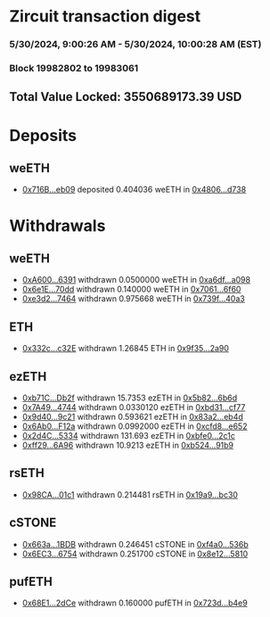 # Zircuit transaction digest
### 5/30/2024, 9:00:26 AM - 5/30/2024, 10:00:28 AM (EST)
### Block 19982802 to 19983061

## Total Value Locked: 3550689173.39 USD

# Deposits
## weETH
- [0x716B...eb09](https://etherscan.io/address/0x716B0761B02db102f72950544411e1bC80bbeb09) deposited 0.404036 weETH in [0x4806...d738](https://etherscan.io/tx/0x716B0761B02db102f72950544411e1bC80bbeb09)
# Withdrawals
## weETH
- [0xA600...6391](https://etherscan.io/address/0xA60008b15159D12cdCFadB55A6E27Fe41B5C6391) withdrawn 0.0500000 weETH in [0xa6df...a098](https://etherscan.io/tx/0xA60008b15159D12cdCFadB55A6E27Fe41B5C6391)
- [0x6e1E...70dd](https://etherscan.io/address/0x6e1E8B3F94daF0DDd89b614bB48CB0aFc83C70dd) withdrawn 0.140000 weETH in [0x7061...6f60](https://etherscan.io/tx/0x6e1E8B3F94daF0DDd89b614bB48CB0aFc83C70dd)
- [0xe3d2...7464](https://etherscan.io/address/0xe3d293582c5553D681aC953B4b0bf63A1F987464) withdrawn 0.975668 weETH in [0x739f...40a3](https://etherscan.io/tx/0xe3d293582c5553D681aC953B4b0bf63A1F987464)
## ETH
- [0x332c...c32E](https://etherscan.io/address/0x332c2B90356f0147Ee9fDb8630198a9759dCc32E) withdrawn 1.26845 ETH in [0x9f35...2a90](https://etherscan.io/tx/0x332c2B90356f0147Ee9fDb8630198a9759dCc32E)
## ezETH
- [0xb71C...Db2f](https://etherscan.io/address/0xb71CD9f221b834508EB8Dc136e48125743A3Db2f) withdrawn 15.7353 ezETH in [0x5b82...6b6d](https://etherscan.io/tx/0xb71CD9f221b834508EB8Dc136e48125743A3Db2f)
- [0x7A49...4744](https://etherscan.io/address/0x7A493Be5c2ce014cD049Bf178a1ac0Db1B434744) withdrawn 0.0330120 ezETH in [0xbd31...cf77](https://etherscan.io/tx/0x7A493Be5c2ce014cD049Bf178a1ac0Db1B434744)
- [0x9d40...9c21](https://etherscan.io/address/0x9d40593DcFd78c47DAD44165225afB80aa309c21) withdrawn 0.593621 ezETH in [0x83a2...eb4d](https://etherscan.io/tx/0x9d40593DcFd78c47DAD44165225afB80aa309c21)
- [0x6Ab0...F12a](https://etherscan.io/address/0x6Ab0Af5BcCb105a3B46996B6636c359f7464F12a) withdrawn 0.0992000 ezETH in [0xcfd8...e652](https://etherscan.io/tx/0x6Ab0Af5BcCb105a3B46996B6636c359f7464F12a)
- [0x2d4C...5334](https://etherscan.io/address/0x2d4C0f33402C9b6F4aD6f70718D22Da2D4225334) withdrawn 131.693 ezETH in [0xbfe0...2c1c](https://etherscan.io/tx/0x2d4C0f33402C9b6F4aD6f70718D22Da2D4225334)
- [0xff29...6A96](https://etherscan.io/address/0xff29C89cBA48011e002Dd9Eefe3E8bD61cdA6A96) withdrawn 10.9213 ezETH in [0xb524...91b9](https://etherscan.io/tx/0xff29C89cBA48011e002Dd9Eefe3E8bD61cdA6A96)
## rsETH
- [0x98CA...01c1](https://etherscan.io/address/0x98CAf77BbAAD13b645F76696333bB89c68D401c1) withdrawn 0.214481 rsETH in [0x19a9...bc30](https://etherscan.io/tx/0x98CAf77BbAAD13b645F76696333bB89c68D401c1)
## cSTONE
- [0x663a...1BDB](https://etherscan.io/address/0x663a415Fe925Ee1E9639Be6C162A412093F01BDB) withdrawn 0.246451 cSTONE in [0xf4a0...536b](https://etherscan.io/tx/0x663a415Fe925Ee1E9639Be6C162A412093F01BDB)
- [0x6EC3...6754](https://etherscan.io/address/0x6EC37B9Bf8a084021494f2f56faBF280E7C96754) withdrawn 0.251700 cSTONE in [0x8e12...5810](https://etherscan.io/tx/0x6EC37B9Bf8a084021494f2f56faBF280E7C96754)
## pufETH
- [0x68E1...2dCe](https://etherscan.io/address/0x68E19dC79168c0749021E6F95EE0Eb0EeD7b2dCe) withdrawn 0.160000 pufETH in [0x723d...b4e9](https://etherscan.io/tx/0x68E19dC79168c0749021E6F95EE0Eb0EeD7b2dCe)
